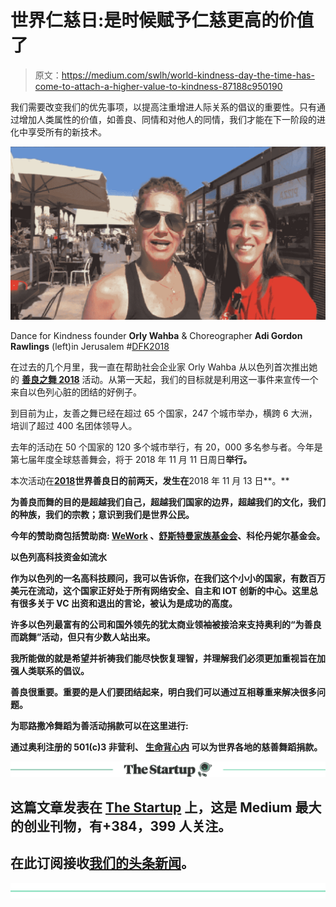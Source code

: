 # 世界仁慈日:是时候赋予仁慈更高的价值了

> 原文：<https://medium.com/swlh/world-kindness-day-the-time-has-come-to-attach-a-higher-value-to-kindness-87188c950190>

我们需要改变我们的优先事项，以提高注重增进人际关系的倡议的重要性。只有通过增加人类属性的价值，如善良、同情和对他人的同情，我们才能在下一阶段的进化中享受所有的新技术。

![](img/b539c1773bfaeaa3022c16936abff624.png)

Dance for Kindness founder **Orly Wahba** & Choreographer **Adi Gordon** **Rawlings** (left)in Jerusalem #[DFK2018](https://www.facebook.com/orly.wahba/videos/10157367919095961)

在过去的几个月里，我一直在帮助社会企业家 Orly Wahba 从以色列首次推出她的 [**善良之舞 2018**](http://www.danceforkindness.com/jerusalem) 活动。从第一天起，我们的目标就是利用这一事件来宣传一个来自以色列心脏的团结的好例子。

到目前为止，友善之舞已经在超过 65 个国家，247 个城市举办，横跨 6 大洲，培训了超过 400 名团体领导人。

去年的活动在 50 个国家的 120 多个城市举行，有 20，000 多名参与者。今年是第七届年度全球慈善舞会，将于 2018 年 11 月 11 日周日**举行。**

本次活动在[**2018**](https://en.wikipedia.org/wiki/World_Kindness_Day)**世界善良日的前两天，发生在**2018 年 11 月 13 日**。**

**为善良而舞的目的是超越我们自己，超越我们国家的边界，超越我们的文化，我们的种族，我们的宗教；意识到我们是世界公民。**

**今年的赞助商包括赞助商: [WeWork](https://www.facebook.com/WeWorkIsrael/) 、[舒斯特曼家族基金会](https://www.facebook.com/schustermanfamilyfoundation/)、科伦丹妮尔基金会。**

****以色列高科技资金如流水****

**作为以色列的一名高科技顾问，我可以告诉你，在我们这个小小的国家，有数百万美元在流动，这个国家正好处于所有网络安全、自主和 IOT 创新的中心。这里总有很多关于 VC 出资和退出的言论，被认为是成功的高度。**

**许多以色列最富有的公司和国外领先的犹太商业领袖被接洽来支持奥利的“为善良而跳舞”活动，但只有少数人站出来。**

**我所能做的就是希望并祈祷我们能尽快恢复理智，并理解我们必须更加重视旨在加强人类联系的倡议。**

**善良很重要。重要的是人们要团结起来，明白我们可以通过互相尊重来解决很多问题。**

**为耶路撒冷舞蹈为善活动捐款可以在这里进行:[](https://give.classy.org/DFK2018Jerusalem)**

****通过奥利注册的 501(c)3 非营利、 [**生命背心内**](https://www.lifevestinside.com/donate/#donate) 可以为世界各地的慈善舞蹈捐款。****

****[![](img/308a8d84fb9b2fab43d66c117fcc4bb4.png)](https://medium.com/swlh)****

## ****这篇文章发表在 [The Startup](https://medium.com/swlh) 上，这是 Medium 最大的创业刊物，有+384，399 人关注。****

## ****在此订阅接收[我们的头条新闻](http://growthsupply.com/the-startup-newsletter/)。****

****[![](img/b0164736ea17a63403e660de5dedf91a.png)](https://medium.com/swlh)****